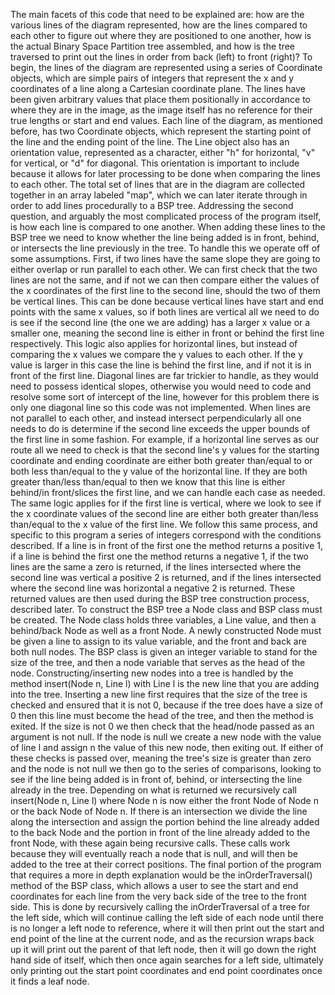 The main facets of this code that need to be explained are: how are the various lines of the diagram represented, how are the lines compared to each other to figure out where they are positioned to one another, how is the actual Binary Space Partition tree assembled, and how is the tree traversed to print out the lines in order from back (left) to front (right)? To begin, the lines of the diagram are represented using a series of Coordinate objects, which are simple pairs of integers that represent the x and y coordinates of a line along a Cartesian coordinate plane. The lines have been given arbitrary values that place them positionally in accordance to where they are in the image, as the image itself has no reference for their true lengths or start and end values. Each line of the diagram, as mentioned before, has two Coordinate objects, which represent the starting point of the line and the ending point of the line. The Line object also has an orientation value, represented as a character, either "h" for horizontal, "v" for vertical, or "d" for diagonal. This orientation is important to include because it allows for later processing to be done when comparing the lines to each other. The total set of lines that are in the diagram are collected together in an array labeled "map", which we can later iterate through in order to add lines procedurally to a BSP tree. Addressing the second question, and arguably the most complicated process of the program itself, is how each line is compared to one another. When adding these lines to the BSP tree we need to know whether the line being added is in front, behind, or intersects the line previously in the tree. To handle this we operate off of some assumptions. First, if two lines have the same slope they are going to either overlap or run parallel to each other. We can first check that the two lines are not the same, and if not we can then compare either the values of the x coordinates of the first line to the second line, should the two of them be vertical lines. This can be done because vertical lines have start and end points with the same x values, so if both lines are vertical all we need to do is see if the second line (the one we are adding) has a larger x value or a smaller one, meaning the second line is either in front or behind the first line respectively. This logic also applies for horizontal lines, but instead of comparing the x values we compare the y values to each other. If the y value is larger in this case the line is behind the first line, and if not it is in front of the first line. Diagonal lines are far trickier to handle, as they would need to possess identical slopes, otherwise you would need to code and resolve some sort of intercept of the line, however for this problem there is only one diagonal line so this code was not implemented. When lines are not parallel to each other, and instead intersect perpendicularly all one needs to do is determine if the second line exceeds the upper bounds of the first line in some fashion. For example, if a horizontal line serves as our route all we need to check is that the second line's y values for the starting coordinate and ending coordinate are either both greater than/equal to or both less than/equal to the y value of the horizontal line. If they are both greater than/less than/equal to then we know that this line is either behind/in front/slices the first line, and we can handle each case as needed. The same logic applies for if the first line is vertical, where we look to see if the x coordinate values of the second line are either both greater than/less than/equal to the x value of the first line. We follow this same process, and specific to this program a series of integers correspond with the conditions described. If a line is in front of the first one the method returns a positive 1, if a line is behind the first one the method returns a negative 1, if the two lines are the same a zero is returned, if the lines intersected where the second line was vertical a positive 2 is returned, and if the lines intersected where the second line was horizontal a negative 2 is returned. These returned values are then used during the BSP tree construction process, described later. To construct the BSP tree a Node class and BSP class must be created. The Node class holds three variables, a Line value, and then a behind/back Node as well as a front Node. A newly constructed Node must be given a line to assign to its value variable, and the front and back are both null nodes. The BSP class is given an integer variable to stand for the size of the tree, and then a node variable that serves as the head of the node. Constructing/inserting new nodes into a tree is handled by the method insert(Node n, Line l) with Line l is the new line that you are adding into the tree. Inserting a new line first requires that the size of the tree is checked and ensured that it is not 0, because if the tree does have a size of 0 then this line must become the head of the tree, and then the method is exited. If the size is not 0 we then check that the head/node passed as an argument is not null. If the node is null we create a new node with the value of line l and assign n the value of this new node, then exiting out. If either of these checks is passed over, meaning the tree's size is greater than zero and the node is not null we then go to the series of comparisons, looking to see if the line being added is in front of, behind, or intersecting the line already in the tree. Depending on what is returned we recursively call insert(Node n, Line l) where Node n is now either the front Node of Node n or the back Node of Node n. If there is an intersection we divide the line along the intersection and assign the portion behind the line already added to the back Node and the portion in front of the line already added to the front Node, with these again being recursive calls. These calls work because they will eventually reach a node that is null, and will then be added to the tree at their correct positions. The final portion of the program that requires a more in depth explanation would be the inOrderTraversal() method of the BSP class, which allows a user to see the start and end coordinates for each line from the very back side of the tree to the front side. This is done by recursively calling the inOrderTraversal of a tree for the left side, which will continue calling the left side of each node until there is no longer a left node to reference, where it will then print out the start and end point of the line at the current node, and as the recursion wraps back up it will print out the parent of that left node, then it will go down the right hand side of itself, which then once again searches for a left side, ultimately only printing out the start point coordinates and end point coordinates once it finds a leaf node.

